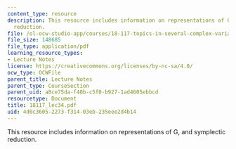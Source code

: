 ```yaml
---
content_type: resource
description: This resource includes information on representations of G, and symplectic
  reduction.
file: /ol-ocw-studio-app/courses/18-117-topics-in-several-complex-variables-spring-2005/4d0c36052273f31403eb235eee2d4b14_18117_lec34.pdf
file_size: 148685
file_type: application/pdf
learning_resource_types:
- Lecture Notes
license: https://creativecommons.org/licenses/by-nc-sa/4.0/
ocw_type: OCWFile
parent_title: Lecture Notes
parent_type: CourseSection
parent_uid: a8ce75da-f40b-c5f0-b927-1ad4605ebbcd
resourcetype: Document
title: 18117_lec34.pdf
uid: 4d0c3605-2273-f314-03eb-235eee2d4b14
---
```

This resource includes information on representations of G, and symplectic reduction.